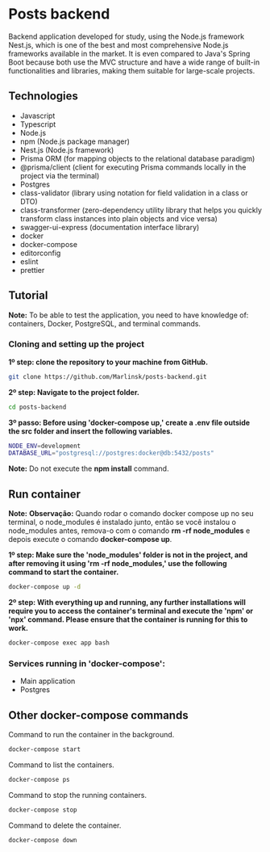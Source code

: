 # Posts backend

Backend application developed for study, using the Node.js framework Nest.js, which is one of the best and most comprehensive Node.js frameworks available in the market. It is even compared to Java's Spring Boot because both use the MVC structure and have a wide range of built-in functionalities and libraries, making them suitable for large-scale projects.

## Technologies
- Javascript
- Typescript
- Node.js
- npm (Node.js package manager)
- Nest.js (Node.js framework)
- Prisma ORM (for mapping objects to the relational database paradigm)
- @prisma/client (client for executing Prisma commands locally in the project via the terminal)
- Postgres
- class-validator (library using notation for field validation in a class or DTO)
- class-transformer (zero-dependency utility library that helps you quickly transform class instances into plain objects and vice versa)
- swagger-ui-express (documentation interface library)
- docker
- docker-compose
- editorconfig
- eslint
- prettier

## Tutorial
**Note:** To be able to test the application, you need to have knowledge of: containers, Docker, PostgreSQL, and terminal commands.

### Cloning and setting up the project
**1º step: clone the repository to your machine from GitHub.**

```bash
git clone https://github.com/Marlinsk/posts-backend.git
```

**2º step: Navigate to the project folder.**
```bash
cd posts-backend
```

**3º passo: Before using 'docker-compose up,' create a .env file outside the src folder and insert the following variables.**
```bash
NODE_ENV=development
DATABASE_URL="postgresql://postgres:docker@db:5432/posts"
```
**Note:** Do not execute the **npm install** command.

## Run container
**Note:** **Observação:** Quando rodar o comando docker compose up no seu terminal, o node_modules é instalado junto, então se você instalou o node_modules antes, remova-o com o comando **rm -rf node_modules** e depois execute o comando **docker-compose up**.

**1º step: Make sure the 'node_modules' folder is not in the project, and after removing it using 'rm -rf node_modules,' use the following command to start the container.**
```bash
docker-compose up -d
```

**2º step: With everything up and running, any further installations will require you to access the container's terminal and execute the 'npm' or 'npx' command. Please ensure that the container is running for this to work.**
```bash
docker-compose exec app bash
```

### Services running in 'docker-compose':
- Main application
- Postgres

## Other docker-compose commands
Command to run the container in the background.

```bash
docker-compose start
```

Command to list the containers.
```bash
docker-compose ps
```
Command to stop the running containers.
```bash
docker-compose stop
```
Command to delete the container.
```bash
docker-compose down
```
